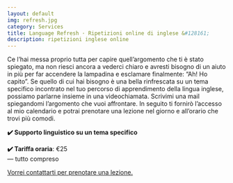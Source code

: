 ```yaml
---
layout: default
img: refresh.jpg
category: Services
title: Language Refresh · Ripetizioni online di inglese &#128161;
description: ripetizioni inglese online
---
```

<p>
Ce l’hai messa proprio tutta per capire quell’argomento che ti è stato spiegato, ma non riesci ancora a vederci chiaro e avresti bisogno di un aiuto in più per far accendere la lampadina e esclamare finalmente: “Ah! Ho capito”. Se quello di cui hai bisogno è una bella rinfrescata su un tema specifico incontrato nel tuo percorso di apprendimento della lingua inglese, possiamo parlarne insieme in una videochiamata. Scrivimi una mail spiegandomi l’argomento che vuoi affrontare. In seguito ti fornirò l’accesso al mio calendario e potrai prenotare una lezione nel giorno e all’orario che trovi più comodi.
</p>
<p>
<strong>✔️ Supporto linguistico su un tema specifico</strong>
</p>
<p>
<strong>✔️ Tariffa oraria</strong>: €25
<br>
— tutto compreso
</p>
<p>
<a href="mailto:angela@tiliatranslations.it">Vorrei contattarti per prenotare una lezione.</a>
</p>
